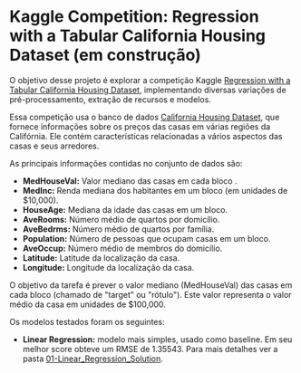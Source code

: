 # Kaggle Competition: Regression with a Tabular California Housing Dataset (em construção)

O objetivo desse projeto é explorar a competição Kaggle [Regression with a Tabular California Housing Dataset](https://www.kaggle.com/competitions/playground-series-s3e1/overview), implementando diversas variações de pré-processamento, extração de recursos e modelos. 

Essa competição usa o banco de dados [California Housing Dataset](https://inria.github.io/scikit-learn-mooc/python_scripts/datasets_california_housing.html), que fornece informações sobre os preços das casas em várias regiões da Califórnia. Ele contém características relacionadas a vários aspectos das casas e seus arredores. 

As principais informações contidas no conjunto de dados são:

- **MedHouseVal:** Valor mediano das casas em cada bloco .
- **MedInc:** Renda mediana dos habitantes em um bloco (em unidades de $10,000).
- **HouseAge:** Mediana da idade das casas em um bloco.
- **AveRooms:** Número médio de quartos por domicílio.
- **AveBedrms:** Número médio de quartos por família.
- **Population:** Número de pessoas que ocupam casas em um bloco.
- **AveOccup:** Número médio de membros do domicílio.
- **Latitude:** Latitude da localização da casa.
- **Longitude:** Longitude da localização da casa.

O objetivo da tarefa é prever o valor mediano (MedHouseVal) das casas em cada bloco (chamado de "target" ou "rótulo"). Este valor representa o valor médio da casa em unidades de $100,000.  

Os modelos testados foram os seguintes:
- **Linear Regression:** modelo mais simples, usado como baseline. Em seu melhor score obteve um RMSE de 1.35543. Para mais detalhes ver a pasta [01-Linear_Regression_Solution](https://github.com/gallileugenesis/California-Housing-Dataset/blob/main/01-Linear_Regression_Solution/LR_Solution.ipynb).